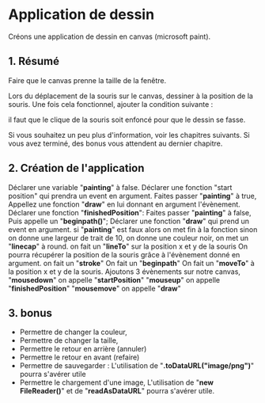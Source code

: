 # Application de dessin #

Créons une application de dessin en canvas (microsoft paint).

## 1. Résumé ##

Faire que le canvas prenne la taille de la fenêtre.

Lors du déplacement de la souris sur le canvas, dessiner à la position de la souris.
Une fois cela fonctionnel, ajouter la condition suivante :

il faut que le clique de la souris soit enfoncé pour que le dessin se fasse.

Si vous souhaitez un peu plus d'information, voir les chapitres suivants.
Si vous avez terminé, des bonus vous attendent au dernier chapitre.

## 2. Création de l'application ##

Déclarer une variable "**painting**" à false.
Déclarer une fonction "start position" qui prendra un event en argument.
    Faites passer "**painting**" à true,
    Appellez une fonction "**draw**" en lui donnant en argument l'évènement.
Déclarer une fonction  "**finishedPosition**":
    Faites passer "**painting**" à false,
    Puis appelle un "**beginpath()**";
Déclarer une fonction "**draw**" qui prend un event en argument.
    si "**painting**" est faux alors on met fin à la fonction
    sinon on donne une largeur de trait de 10,
    on donne une couleur noir,
    on met un "**linecap**" à round.
    on fait un "**lineTo**" sur la position x et y de la souris
        On pourra récupérer la position de la souris grâce à l'évènement donné en argument.
    on fait un "**stroke**"
    On fait un "**beginpath**"
    On fait un "**moveTo**" à la position x et y de la souris.
Ajoutons 3 évènements sur notre canvas,
    "**mousedown**" on appelle "**startPosition**"
    "**mouseup**" on appelle "**finishedPosition**"
    "**mousemove**" on appelle "**draw**"

## 3. bonus ##

- Permettre de changer la couleur,
- Permettre de changer la taille,
- Permettre le retour en arrière (annuler)
- Permettre le retour en avant (refaire)
- Permettre de sauvegarder :
    L'utilisation de "**.toDataURL("image/png")**" pourra s'avérer utile
- Permettre le chargement d'une image,
    L'utilisation de "**new FileReader()**" et de "**readAsDataURL**" pourra s'avérer utile.
